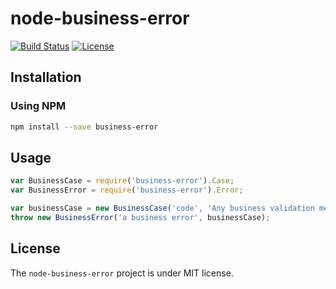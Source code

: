 # node-business-error
[![Build Status](https://travis-ci.org/thiagogarbazza/node-business-error.svg?branch=master)](https://travis-ci.org/thiagogarbazza/node-business-error)
[![License](http://img.shields.io/:license-mit-blue.svg)](https://github.com/thiagogarbazza/node-business-error/)

## Installation

### Using NPM

```sh
npm install --save business-error
```

## Usage

```js
var BusinessCase = require('business-error').Case;
var BusinessError = require('business-error').Error;

var businessCase = new BusinessCase('code', 'Any business validation message');
throw new BusinessError('a business error', businessCase);
```

## License

The `node-business-error` project is under MIT license.
